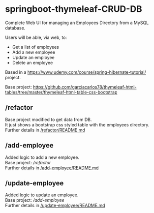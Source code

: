 # springboot-thymeleaf-CRUD-DB
Complete Web UI for managing an Employees Directory from a MySQL database.    

Users will be able, via web, to:
- Get a list of employees
- Add a new employee
- Update an employee
- Delete an employee

Based in a https://www.udemy.com/course/spring-hibernate-tutorial/ project.  

Base project: https://github.com/garciacarlos78/thymeleaf-html-tables/tree/master/thymeleaf-html-table-css-bootstrap

## /refactor
Base project modified to get data from DB.  
It just shows a bootstrap css styled table with the employees directory.    
Further details in [/refactor/README.md](/refactor/README.md)

## /add-employee
Added logic to add a new employee.  
Base project: */refactor*  
Further details in [/add-employee/README.md](/add-employee/README.md)

## /update-employee
Added logic to update an employee.  
Base project: */add-employee*  
Further details in [/update-employee/README.md](/add-employee/README.md)
